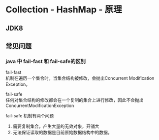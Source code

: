 # Collection - HashMap - 原理


## JDK8



## 常见问题

### java 中 fail-fast 和 fail-safe的区别

fail-fast  
机制在遍历一个集合时，当集合结构被修改，会抛出Concurrent Modification Exception。

fail-safe  
任何对集合结构的修改都会在一个复制的集合上进行修改，因此不会抛出ConcurrentModificationException

fail-safe 机制有两个问题

1. 需要复制集合，产生大量的无效对象，开销大
2. 无法保证读取的数据是目前原始数据结构中的数据。

